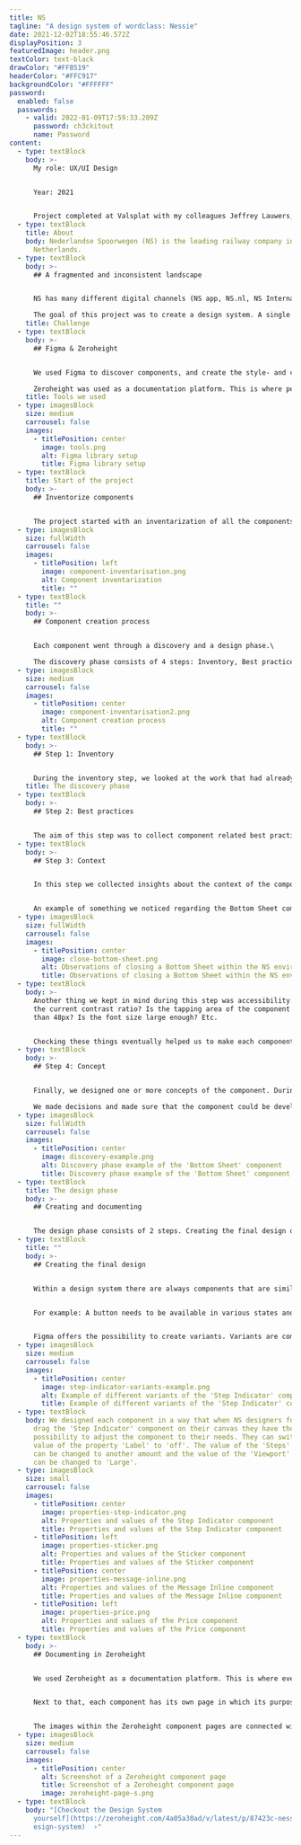 ```yaml
---
title: NS
tagline: "A design system of wordclass: Nessie"
date: 2021-12-02T18:55:46.572Z
displayPosition: 3
featuredImage: header.png
textColor: text-black
drawColor: "#FFB519"
headerColor: "#FFC917"
backgroundColor: "#FFFFFF"
password:
  enabled: false
  passwords:
    - valid: 2022-01-09T17:59:33.209Z
      password: ch3ckitout
      name: Password
content:
  - type: textBlock
    body: >-
      My role: UX/UI Design


      Year: 2021


      Project completed at Valsplat with my colleagues Jeffrey Lauwers, Niek van Bijnen (UX Designers), and Julian Neef (Design evangelist).
  - type: textBlock
    title: About
    body: Nederlandse Spoorwegen (NS) is the leading railway company in The
      Netherlands.
  - type: textBlock
    body: >-
      ## A fragmented and inconsistent landscape


      NS has many different digital channels (NS app, NS.nl, NS International). Channels that were created independently of each other. Over time, this caused a fragmented and inconsistent digital landscape.\

      The goal of this project was to create a design system. A single design language available for all designers and developers working on NS products.
    title: Challenge
  - type: textBlock
    body: >-
      ## Figma & Zeroheight


      We used Figma to discover components, and create the style- and component libraries for web and app.\

      Zeroheight was used as a documentation platform. This is where per component its purpose, best practices, and accessibility and copy guidelines were documented.
    title: Tools we used
  - type: imagesBlock
    size: medium
    carrousel: false
    images:
      - titlePosition: center
        image: tools.png
        alt: Figma library setup
        title: Figma library setup
  - type: textBlock
    title: Start of the project
    body: >-
      ## Inventorize components


      The project started with an inventarization of all the components and fundamentals that lived within the digital channels of NS.
  - type: imagesBlock
    size: fullWidth
    carrousel: false
    images:
      - titlePosition: left
        image: component-inventarisation.png
        alt: Component inventarization
        title: ""
  - type: textBlock
    title: ""
    body: >-
      ## Component creation process


      Each component went through a discovery and a design phase.\

      The discovery phase consists of 4 steps: Inventory, Best practices, Context, Concept.
  - type: imagesBlock
    size: medium
    carrousel: false
    images:
      - titlePosition: center
        image: component-inventarisation2.png
        alt: Component creation process
        title: ""
  - type: textBlock
    body: >-
      ## Step 1: Inventory


      During the inventory step, we looked at the work that had already been done for this component. What does the current component look like in Figma. And which variations of the component do we encounter within the NS environments. For this we looked at the NS Android & iOS apps and the NS website. We captured screenshots of the component and placed them under the 'inventory' step in Figma.
    title: The discovery phase
  - type: textBlock
    body: >-
      ## Step 2: Best practices


      The aim of this step was to collect component related best practices. For this we used a variety of sources such as nngroup.com, material design, iOS guidelines and component.gallery. This last source is a collection of all kinds of different design systems from brands such as Uber, IBM and Salesforce.
  - type: textBlock
    body: >-
      ## Step 3: Context


      In this step we collected insights about the context of the component usage from designers, developers and researchers. We looked at the insights we gathered and wrote down questions and things we noticed. 


      An example of something we noticed regarding the Bottom Sheet component was that there were a lot of different ways of closing a Bottom Sheet. In some cases the 'close' icon was positioned within the right top corner of the Bottom Sheet. While in other cases it was positioned right above the right top corner outside the Bottom Sheet.
  - type: imagesBlock
    size: fullWidth
    carrousel: false
    images:
      - titlePosition: center
        image: close-bottom-sheet.png
        alt: Observations of closing a Bottom Sheet within the NS environments
        title: Observations of closing a Bottom Sheet within the NS environments
  - type: textBlock
    body: >-
      Another thing we kept in mind during this step was accessibility. What is
      the current contrast ratio? Is the tapping area of the component smaller
      than 48px? Is the font size large enough? Etc. 


      Checking these things eventually helped us to make each component compliance with the WCAG2.0 guidelines. And as a result that the NS environments can be used by everyone.
  - type: textBlock
    body: >-
      ## Step 4: Concept


      Finally, we designed one or more concepts of the component. During a weekly component review session with designers and developers from NS, we answered the questions from step 3. 

      We made decisions and made sure that the component could be developed for iOS, Android, and web.
  - type: imagesBlock
    size: fullWidth
    carrousel: false
    images:
      - titlePosition: center
        image: discovery-example.png
        alt: Discovery phase example of the 'Bottom Sheet' component
        title: Discovery phase example of the 'Bottom Sheet' component
  - type: textBlock
    title: The design phase
    body: >-
      ## Creating and documenting


      The design phase consists of 2 steps. Creating the final design of the component and publishing it in the Figma NS library. And documenting the guidelines and best practices of the component in Zeroheight.
  - type: textBlock
    title: ""
    body: >-
      ## Creating the final design


      Within a design system there are always components that are similar to each other, with only slight differences.


      For example: A button needs to be available in various states and sizes, and with or without icon etc.


      Figma offers the possibility to create variants. Variants are component combinations that can be grouped as a single component set. A set contains components with different properties and the values of an instance can be configured.
  - type: imagesBlock
    size: medium
    carrousel: false
    images:
      - titlePosition: center
        image: step-indicator-variants-example.png
        alt: Example of different variants of the 'Step Indicator' component
        title: Example of different variants of the 'Step Indicator' component
  - type: textBlock
    body: We designed each component in a way that when NS designers for example
      drag the 'Step Indicator' component on their canvas they have the
      possibility to adjust the component to their needs. They can switch the
      value of the property 'Label' to 'off'. The value of the 'Steps' property
      can be changed to another amount and the value of the 'Viewport' property
      can be changed to 'Large'.
  - type: imagesBlock
    size: small
    carrousel: false
    images:
      - titlePosition: center
        image: properties-step-indicator.png
        alt: Properties and values of the Step Indicator component
        title: Properties and values of the Step Indicator component
      - titlePosition: left
        image: properties-sticker.png
        alt: Properties and values of the Sticker component
        title: Properties and values of the Sticker component
      - titlePosition: center
        image: properties-message-inline.png
        alt: Properties and values of the Message Inline component
        title: Properties and values of the Message Inline component
      - titlePosition: left
        image: properties-price.png
        alt: Properties and values of the Price component
        title: Properties and values of the Price component
  - type: textBlock
    body: >-
      ## Documenting in Zeroheight


      We used Zeroheight as a documentation platform. This is where everything about the design system is documented: A starting guide for designers and developers, Design principles, and Accessibility guidelines. 


      Next to that, each component has its own page in which its purpose, best practices, and accessibility and copy guidelines are documented. In this way, designers of NS get to know which component they can use for the use case they're working on.


      The images within the Zeroheight component pages are connected with a Figma documentation file. In this way, when a component in the Figma library changes, the changes will be pushed to the Zeroheight environment too.
  - type: imagesBlock
    size: medium
    carrousel: false
    images:
      - titlePosition: center
        alt: Screenshot of a Zeroheight component page
        title: Screenshot of a Zeroheight component page
        image: zeroheight-page-s.png
  - type: textBlock
    body: "[Checkout the Design System
      yourself](https://zeroheight.com/4a05a30ad/v/latest/p/87423c-nessie--ns-d\
      esign-system)  ›"
---
```

